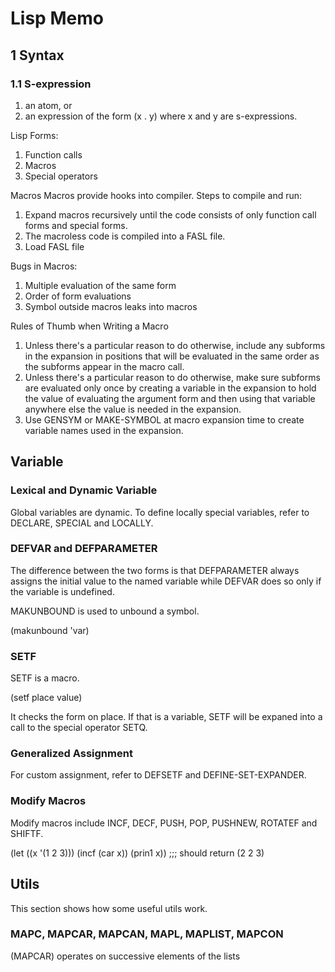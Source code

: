 # Lisp Memo #

## 1 Syntax ##

### 1.1 S-expression ###

1. an atom, or
2. an expression of the form (x . y) where x and y are s-expressions.

Lisp Forms:
1. Function calls
2. Macros
3. Special operators

Macros
Macros provide hooks into compiler. Steps to compile and run:
1. Expand macros recursively until the code consists of only function call forms and special forms.
2. The macroless code is compiled into a FASL file.
3. Load FASL file

Bugs in Macros:
1. Multiple evaluation of the same form
2. Order of form evaluations
3. Symbol outside macros leaks into macros

Rules of Thumb when Writing a Macro
1. Unless there's a particular reason to do otherwise, include any subforms in the expansion in positions that will be evaluated in the same order as the subforms appear in the macro call.
2. Unless there's a particular reason to do otherwise, make sure subforms are evaluated only once by creating a variable in the expansion to hold the value of evaluating the argument form and then using that variable anywhere else the value is needed in the expansion.
3. Use GENSYM or MAKE-SYMBOL at macro expansion time to create variable names used in the expansion.

## Variable ##

### Lexical and Dynamic Variable ###
Global variables are dynamic. To define locally special variables, refer to DECLARE, SPECIAL and LOCALLY.

### DEFVAR and DEFPARAMETER ###
The difference between the two forms is that DEFPARAMETER always assigns the initial value to the named variable while DEFVAR does so only if the variable is undefined.

MAKUNBOUND is used to unbound a symbol.

(makunbound 'var)

### SETF ###
SETF is a macro.

(setf place value)

It checks the form on place. If that is a variable, SETF will be expaned into a call to the special operator SETQ.

### Generalized Assignment ###
For custom assignment, refer to DEFSETF and DEFINE-SET-EXPANDER.

### Modify Macros ###
Modify macros include INCF, DECF, PUSH, POP, PUSHNEW, ROTATEF and SHIFTF.

(let ((x '(1 2 3)))
    (incf (car x))
    (prin1 x))
;;; should return (2 2 3)

## Utils ##
This section shows how some useful utils work.

### MAPC, MAPCAR, MAPCAN, MAPL, MAPLIST, MAPCON ###
(MAPCAR) operates on successive elements of the lists
